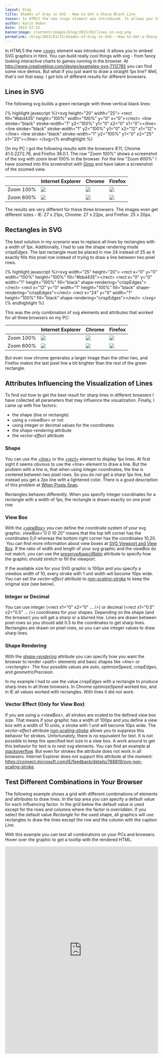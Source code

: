 ```yaml
---
layout: blog
title: Shades of Gray in SVG - How to Get a Sharp Black Line
teaser: In HTML5 the new <svg> element was introduced. It allows you to embed SVG graphics in html. You can build really cool things with svg - from fancy looking interactive charts to games running in the browser. But what if you just want to draw a straight 1px line? Well, that's not that easy. I got lots of different results for different browsers.
author: Karin Huber
date: 2015-57-22
bannerimage: /content/images/blog/2015/03/lines-in-svg.png
permalink: /blog/2015/03/22/Shades-of-Gray-in-SVG---How-to-Get-a-Sharp-Black-Line
---
```


<p xmlns="http://www.w3.org/1999/xhtml">In HTML5 the new <a href="https://developer.mozilla.org/de/docs/Web/SVG" target="_blank"><em>&lt;svg&gt;</em></a> element was introduced. It allows you to embed SVG graphics in html. You can build really cool things with svg - from fancy looking interactive charts to games running in the browser. At <a href="http://www.creativebloq.com/design/examples-svg-7112785" target="_blank">http://www.creativebloq.com/design/examples-svg-7112785</a><span data-mce-type="bookmark" id="mce_3_start" data-mce-style="overflow:hidden;line-height:0px" style="overflow:hidden;line-height:0px"> you can find some nice demos.</span> But what if you just want to draw a straight 1px line? Well, that's not that easy. I got lots of different results for different browsers.</p><h2 xmlns="http://www.w3.org/1999/xhtml">Lines in SVG</h2><p xmlns="http://www.w3.org/1999/xhtml">The following svg builds a green rectangle with three vertical black lines:</p>{% highlight javascript %}&lt;svg height=&quot;20&quot; width=&quot;25&quot;&gt;&#xA;    &lt;rect fill=&quot;#bbd435&quot; height=&quot;100%&quot; width=&quot;100%&quot; y=&quot;0&quot; x=&quot;0&quot;&gt;&lt;/rect&gt;&#xA;    &lt;line stroke=&quot;black&quot; stroke-width=&quot;1&quot; y2=&quot;100%&quot; y1=&quot;0&quot; x2=&quot;0&quot; x1=&quot;0&quot;&gt;&lt;/line&gt;&#xA;    &lt;line stroke=&quot;black&quot; stroke-width=&quot;1&quot; y2=&quot;100%&quot; y1=&quot;0&quot; x2=&quot;12&quot; x1=&quot;12&quot;&gt;&lt;/line&gt;&#xA;    &lt;line stroke=&quot;black&quot; stroke-width=&quot;1&quot; y2=&quot;100%&quot; y1=&quot;0&quot; x2=&quot;25&quot; x1=&quot;25&quot;&gt;&lt;/line&gt;&#xA;&lt;/svg&gt;{% endhighlight %}<p xmlns="http://www.w3.org/1999/xhtml">On my PC I got the following results with the browsers IE11, Chrome 41.0.2272.76, and Firefox 36.0.1. The row "Zoom 100%" shows a screenshot of the svg with zoom level 100% in the browser. For the line "Zoom 600%" I have zoomed into this screenshot with <a href="http://www.gimp.org/" target="_blank">Gimp</a> and have taken a screenshot of the zoomed view.</p><table class="table" xmlns="http://www.w3.org/1999/xhtml">
  <thead>
    <tr>
      <th></th>
      <th>Internet Explorer</th>
      <th>Chrome</th>
      <th>Firefox</th>
    </tr>
  </thead>
  <tbody>
    <tr>
      <td>Zoom 100%</td>
      <td>
        <img src="{{site.baseurl}}/content/images/blog/2015/03/svg_line_ie_100.png" />
      </td>
      <td>
        <img src="{{site.baseurl}}/content/images/blog/2015/03/svg_line_chrome_100.png" />
      </td>
      <td>
        <img src="{{site.baseurl}}/content/images/blog/2015/03/svg_line_firefox_100.png" />
      </td>
    </tr>
    <tr>
      <td>Zoom 600%</td>
      <td>
        <img src="{{site.baseurl}}/content/images/blog/2015/03/svg_line_ie_600.png" />
      </td>
      <td>
        <img src="{{site.baseurl}}/content/images/blog/2015/03/svg_line_chrome_600.png" />
      </td>
      <td>
        <img src="{{site.baseurl}}/content/images/blog/2015/03/svg_line_firefox_600.png" />
      </td>
    </tr>
  </tbody>
</table><p xmlns="http://www.w3.org/1999/xhtml">The results are very different for these three browsers. The images even get different sizes - IE: 27 x 21px, Chrome: 27 x 22px, and Firefox: 25 x 20px.</p><h2 xmlns="http://www.w3.org/1999/xhtml">Rectangles in SVG</h2><p xmlns="http://www.w3.org/1999/xhtml">The best solution in my scenario was to replace all lines by rectangles with a width of 1px. Additionally, I had to use the shape rendering mode <em>crispEdges</em>. The last rectangle must be placed in row 24 instead of 25 as it exactly fills this pixel row instead of trying to draw a line between two pixel rows.</p>{% highlight javascript %}&lt;svg width=&quot;25&quot; height=&quot;20&quot;&gt;&#xA;&#x9;&lt;rect x=&quot;0&quot; y=&quot;0&quot; width=&quot;100%&quot; height=&quot;100%&quot; fill=&quot;#bbd435&quot;&gt;&lt;/rect&gt;&#xA;&#x9;&lt;rect x=&quot;0&quot; y=&quot;0&quot; width=&quot;1&quot; height=&quot;100%&quot; fill=&quot;black&quot; shape-rendering=&quot;crispEdges&quot;&gt;&lt;/rect&gt;&#xA;&#x9;&lt;rect x=&quot;12&quot; y=&quot;0&quot; width=&quot;1&quot; height=&quot;100%&quot; fill=&quot;black&quot; shape-rendering=&quot;crispEdges&quot;&gt;&lt;/rect&gt;&#xA;&#x9;&lt;rect x=&quot;24&quot; y=&quot;0&quot; width=&quot;1&quot; height=&quot;100%&quot; fill=&quot;black&quot; shape-rendering=&quot;crispEdges&quot;&gt;&lt;/rect&gt;&#xA;&lt;/svg&gt;{% endhighlight %}<p xmlns="http://www.w3.org/1999/xhtml">This was the only combination of svg elements and attributes that worked for all three browsers on my PC:</p><table class="table" xmlns="http://www.w3.org/1999/xhtml">
  <thead>
    <tr>
      <th></th>
      <th>Internet Explorer</th>
      <th>Chrome</th>
      <th>Firefox</th>
    </tr>
  </thead>
  <tbody>
    <tr>
      <td>Zoom 100%</td>
      <td>
        <img src="{{site.baseurl}}/content/images/blog/2015/03/svg_rectangle_ie_100.png" />
      </td>
      <td>
        <img src="{{site.baseurl}}/content/images/blog/2015/03/svg_rectangle_chrome_100.png" />
      </td>
      <td>
        <img src="{{site.baseurl}}/content/images/blog/2015/03/svg_rectangle_firefox_100.png" />
      </td>
    </tr>
    <tr>
      <td>Zoom 600%</td>
      <td>
        <img src="{{site.baseurl}}/content/images/blog/2015/03/svg_rectangle_ie_600.png" />
      </td>
      <td>
        <img src="{{site.baseurl}}/content/images/blog/2015/03/svg_rectangle_chrome_600.png" />
      </td>
      <td>
        <img src="{{site.baseurl}}/content/images/blog/2015/03/svg_rectangle_firefox_600.png" />
      </td>
    </tr>
  </tbody>
</table><p xmlns="http://www.w3.org/1999/xhtml">But even now chrome generates a larger image than the other two, and Firefox makes the last pixel line a bit brighter than the rest of the green rectangle.</p><h2 xmlns="http://www.w3.org/1999/xhtml">Attributes Influencing the Visualization of Lines</h2><p xmlns="http://www.w3.org/1999/xhtml">To find out how to get the best result for sharp lines in different browsers I have collected all parameters that may influence the visualization. Finally, I came up with five factors:</p><ul xmlns="http://www.w3.org/1999/xhtml">
  <li>the shape (line or rectangle)</li>
  <li>using a <em>&lt;viewBox&gt;</em> or not</li>
  <li>using integer or decimal values for the coordinates</li>
  <li>the <em>shape-rendering</em> attribute</li>
  <li>the <em>vector-effect</em> attribute</li>
</ul><h3 xmlns="http://www.w3.org/1999/xhtml">Shape</h3><p xmlns="http://www.w3.org/1999/xhtml">You can use the <a href="https://developer.mozilla.org/de/docs/Web/SVG/Element/line" target="_blank"><em>&lt;line&gt;</em></a> or the <a href="https://developer.mozilla.org/en-US/docs/Web/SVG/Element/rect" target="_blank"><em>&lt;rect&gt;</em></a> element to display 1px lines. At first sight it seems obvious to use the &lt;line&gt; element to draw a line. But the problem with a line is, that when using integer coordinates, the line is centered between two pixel rows. So you do not get a sharp 1px line, but instead you get a 2px line with a lightened color. There is a good description of this problem at <a href="http://rwillustrator.blogspot.co.at/2010/08/when-pixels-snap-antialiasing-in.html" target="_blank">When Pixels Snap</a>.</p><p xmlns="http://www.w3.org/1999/xhtml">Rectangles behaves differently. When you specify integer coordinates for a rectangle with a width of 1px, the rectangle is drawn exactly on one pixel row.</p><h3 xmlns="http://www.w3.org/1999/xhtml">View Box</h3><p xmlns="http://www.w3.org/1999/xhtml">With the <a href="https://developer.mozilla.org/en-US/docs/Web/SVG/Attribute/viewBox" target="_blank"><em>&lt;viewBox&gt;</em></a> you can define the coordinate system of your svg graphic. <em>viewBox="0 0 10 20"</em> means that the top left corner has the coordinates 0,0 whereas the bottom right corner has the coordinates 10,20.  You can find more information about view boxes at <a href="http://tutorials.jenkov.com/svg/svg-viewport-view-box.html" target="_blank">SVG Viewport and View Box</a>. If the ratio of width and length of your svg graphic and the <em>viewBox</em> do not match, you can use the <a href="https://developer.mozilla.org/en-US/docs/Web/SVG/Attribute/preserveAspectRatio" target="_blank"><em>preserveAspectRatio</em></a> attribute to specify how the graphic should stretch to fill the viewport.</p><p xmlns="http://www.w3.org/1999/xhtml">If the available size for your SVG graphic is 100px and you specify a viewbox width of 10, every stroke with 1 unit width will become 10px wide. You can set the <em>vector-effect</em> attribute to <a href="http://www.w3.org/TR/SVGTiny12/painting.html#NonScalingStroke" target="_blank"><em>non-scaling-stroke</em></a> to keep the original size (see below).</p><h3 xmlns="http://www.w3.org/1999/xhtml">Integer or Decimal</h3><p xmlns="http://www.w3.org/1999/xhtml">You can use integer (&lt;rect x1="0" x2="0" ... /&gt;) or decimal (&lt;rect x1="0.5" x2="0.5" ... /&gt;) coordinates for your shapes. Depending on the shape (and the browser) you will get a sharp or a blurred line. Lines are drawn between pixel rows so you should add 0.5 to the coordinates to get sharp lines. Rectangles are drawn on pixel rows, so you can use integer values to draw sharp lines.</p><h3 xmlns="http://www.w3.org/1999/xhtml">Shape Rendering</h3><p xmlns="http://www.w3.org/1999/xhtml">With the <a href="https://developer.mozilla.org/en-US/docs/Web/SVG/Attribute/shape-rendering" target="_blank"><em>shape-rendering</em></a> attribute you can specify how you want the browser to render <em>&lt;path&gt;</em> elements and basic shapes like <em>&lt;line&gt;</em> or <em>&lt;rectangle&gt;</em>. The four possible values are <em>auto</em>, <em>optimizeSpeed</em>, <em>crispEdges</em>, and <em>geometricPrecision</em>.</p><p xmlns="http://www.w3.org/1999/xhtml">In my example I had to use the value <em>crispEdges</em> with a rectangle to produce sharp lines in all three browsers. In Chrome <em>optimizeSpeed</em> worked too, and in IE all values worked with rectangles. With lines it did not work.</p><h3 xmlns="http://www.w3.org/1999/xhtml">Vector Effect (Only for View Box)</h3><p xmlns="http://www.w3.org/1999/xhtml">If you are using a &lt;viewBox&gt;, all strokes are scaled to the defined view box size. That means if your graphic has a width of 100px and you define a view box with a width of 10 units, a stroke with 1 unit will become 10px wide. The <em>vector-effect</em> attribute <a href="http://www.w3.org/TR/SVGTiny12/painting.html#NonScalingStroke" target="_blank"><em>non-scaling-stroke</em></a> allows you to suppress this behavior for strokes. Unfortunately, there is no equivalent for text. It is not possible to keep the specified text size in a view box. A work around to get this behavior for text is to nest <em>svg</em> elements. You can find an example at <a href="http://stackoverflow.com/questions/18208139/svg-viewbox-should-not-resize-the-text-fontsize" target="_blank">stackoverflow</a>. But even for strokes the attribute does not work in all browsers. Internet Explorer does not support this attribute at the moment: <a href="https://connect.microsoft.com/IE/feedback/details/788819/svg-non-scaling-stroke. ">https://connect.microsoft.com/IE/feedback/details/788819/svg-non-scaling-stroke</a>.</p><h2 xmlns="http://www.w3.org/1999/xhtml">Test Different Combinations in Your Browser</h2><p xmlns="http://www.w3.org/1999/xhtml">The following example shows a grid with different combinations of elements and attributes to draw lines. In the top area you can specify a default value for each influencing factor. In the grid below the default value is used except for the rows and columns where the factor is overridden. If you select the default value <em>Rectangle</em> for the used shape, all graphics will use rectangles to draw the lines except the row and the column with the caption <em>Line</em>.</p><p xmlns="http://www.w3.org/1999/xhtml">With this example you can test all combinations on your PCs and browsers. Hover over the graphic to get a tooltip with the rendered HTML.</p><iframe width="100%" height="680" src="https://jsfiddle.net/karin112358/wg0dz3gm/embedded/result/" allowfullscreen="allowfullscreen" frameborder="0" xmlns="http://www.w3.org/1999/xhtml"></iframe>